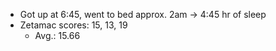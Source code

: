 - Got up at 6:45, went to bed approx. 2am  -> 4:45 hr of sleep
- Zetamac scores: 15, 13, 19
	- Avg.: 15.66
	